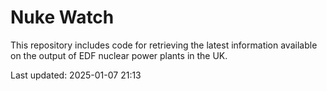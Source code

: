 # Nuke Watch

This repository includes code for retrieving the latest information available on the output of EDF nuclear power plants in the UK.

Last updated: 2025-01-07 21:13